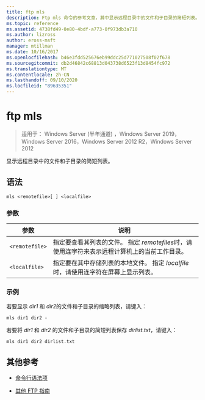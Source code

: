 ```yaml
---
title: ftp mls
description: Ftp mls 命令的参考文章，其中显示远程目录中的文件和子目录的简短列表。
ms.topic: reference
ms.assetid: 4738fd49-0e80-4bdf-a773-0f973db3a710
ms.author: lizross
author: eross-msft
manager: mtillman
ms.date: 10/16/2017
ms.openlocfilehash: b46e3fdd525676eb99ddc25d771027508f02f678
ms.sourcegitcommit: db2d46842c68813d043738d6523f13d8454fc972
ms.translationtype: MT
ms.contentlocale: zh-CN
ms.lasthandoff: 09/10/2020
ms.locfileid: "89635351"
---
```

# <a name="ftp-mls"></a>ftp mls

> 适用于： Windows Server (半年通道) ，Windows Server 2019，Windows Server 2016，Windows Server 2012 R2，Windows Server 2012

显示远程目录中的文件和子目录的简短列表。

## <a name="syntax"></a>语法

```
mls <remotefile>[ ] <localfile>
```

### <a name="parameters"></a>参数

| 参数 | 说明 |
| --------- | ----------- |
| `<remotefile>` | 指定要查看其列表的文件。 指定 *remotefiles*时，请使用连字符来表示远程计算机上的当前工作目录。 |
| `<localfile>` | 指定要在其中存储列表的本地文件。 指定 *localfile*时，请使用连字符在屏幕上显示列表。 |

### <a name="examples"></a>示例

若要显示 *dir1* 和 *dir2*的文件和子目录的缩略列表，请键入：

```
mls dir1 dir2 -
```

若要将 *dir1* 和 *dir2* 的文件和子目录的简短列表保存 *dirlist.txt*，请键入：

```
mls dir1 dir2 dirlist.txt
```

## <a name="additional-references"></a>其他参考

- [命令行语法项](command-line-syntax-key.md)

- [其他 FTP 指南](/previous-versions/orphan-topics/ws.10/cc756013(v=ws.10))
